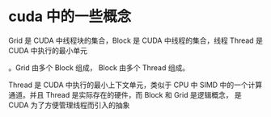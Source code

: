 # cuda 中的一些概念

Grid 是 CUDA 中线程块的集合，Block 是 CUDA 中线程的集合，线程 Thread 是 CUDA 中执行的最小单元

。Grid 由多个 Block 组成， Block 由多个 Thread 组成。

Thread 是 CUDA 中执行的最小上下文单元，类似于 CPU 中 SIMD 中的一个计算通道。并且 Thread 是实际存在的硬件，而 Block 和 Grid 是逻辑概念， 是 CUDA 为了方便管理线程而引入的抽象
